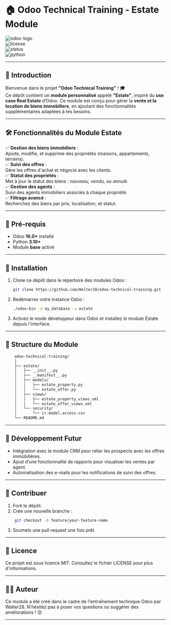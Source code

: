# 🏠 **Odoo Technical Training - Estate Module**

![odoo-logo](https://img.shields.io/badge/Odoo-16.0-purple?style=for-the-badge&logo=odoo&logoColor=white)  
![license](https://img.shields.io/badge/License-MIT-blue?style=flat-square)  
![status](https://img.shields.io/badge/Status-In_Development-orange?style=flat-square)  
![python](https://img.shields.io/badge/Python-3.10+-yellow?style=flat-square&logo=python)  

---

## 📖 **Introduction**

Bienvenue dans le projet **"Odoo Technical Training"** ! 🎓  
Ce dépôt contient un **module personnalisé** appelé **"Estate"**, inspiré du **use case Real Estate** d’Odoo. Ce module est conçu pour gérer la **vente et la location de biens immobiliers**, en ajoutant des fonctionnalités supplémentaires adaptées à tes besoins.

---

## 🛠️ **Fonctionnalités du Module Estate**

✅ **Gestion des biens immobiliers** :  
Ajoute, modifie, et supprime des propriétés (maisons, appartements, terrains).  
✅ **Suivi des offres** :  
Gère les offres d'achat et négocie avec les clients.  
✅ **Statut des propriétés** :  
Met à jour le statut des biens : *nouveau, vendu, ou annulé*.  
✅ **Gestion des agents** :  
Suivi des agents immobiliers associés à chaque propriété.  
✅ **Filtrage avancé** :  
Recherchez des biens par prix, localisation, et statut.  

---

## 🧰 **Pré-requis**

- Odoo **16.0+** installé  
- Python **3.10+**  
- Module **base** activé

---

## 🚀 **Installation**

1. Clone ce dépôt dans le répertoire des modules Odoo :  
   ```bash
   git clone https://github.com/Walter28/odoo-technical-training.git
    ```

2. Redémarrez votre instance Odoo :  
   ```bash
   ./odoo-bin -d my_database -u estate
    ```

3. Activez le mode développeur dans Odoo et installez le module Estate depuis l'interface.

---

## 📂 **Structure du Module**

```bash
    odoo-technical-training/
    │
    ├── estate/
    │   ├── __init__.py
    │   ├── __manifest__.py
    │   ├── models/
    │   │   ├── estate_property.py
    │   │   └── estate_offer.py
    │   ├── views/
    │   │   ├── estate_property_views.xml
    │   │   └── estate_offer_views.xml
    │   └── security/
    │       └── ir.model.access.csv
    └── README.md

```

---

## 👷 **Développement Futur**

- Intégration avec le module CRM pour relier les prospects avec les offres immobilières.
- Ajout d’une fonctionnalité de rapports pour visualiser les ventes par agent.
- Automatisation des e-mails pour les notifications de suivi des offres.

---

## 🤝 **Contribuer**

1. Fork le dépôt.
2. Crée une nouvelle branche :
```bash
    git checkout -b feature/your-feature-name
```
3. Soumets une pull request une fois prêt.

---


## 📄 **Licence**

Ce projet est sous licence MIT. Consultez le fichier LICENSE pour plus d'informations.

---

## 👨‍💻 **Auteur**

Ce module a été créé dans le cadre de l'entraînement technique Odoo par Walter28.
N'hésitez pas à poser vos questions ou suggérer des améliorations ! 😊

---

